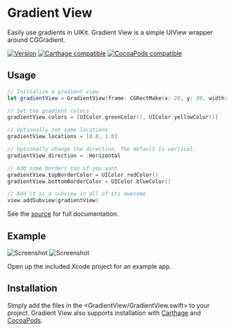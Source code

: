 # Gradient View

Easily use gradients in UIKit. Gradient View is a simple UIView wrapper around CGGradient.

[![Version](https://img.shields.io/github/release/soffes/GradientView.svg)](https://github.com/soffes/GradientView/releases) [![Carthage compatible](https://img.shields.io/badge/Carthage-compatible-4BC51D.svg?style=flat)](https://github.com/Carthage/Carthage) [![CocoaPods compatible](https://img.shields.io/cocoapods/v/GradientView.svg)](https://cocoapods.org/pods/GradientView)


## Usage

``` swift
// Initialize a gradient view
let gradientView = GradientView(frame: CGRectMake(x: 20, y: 20, width: 280, height: 280))

// Set the gradient colors
gradientView.colors = [UIColor.greenColor(), UIColor.yellowColor()]

// Optionally set some locations
gradientView.locations = [0.8, 1.0]

// Optionally change the direction. The default is vertical.
gradientView.direction = .Horizontal

// Add some borders too if you want
gradientView.topBorderColor = UIColor.redColor()
gradientView.bottomBorderColor = UIColor.blueColor()

// Add it as a subview in all of its awesome
view.addSubview(gradientView)
```

See the [source](GradientView.swift) for full documentation.


## Example

![Screenshot](http://soff.me/WetB/Screenshot.png) ![Screenshot](http://soff.me/Wg7G/Screenshot2.png)

Open up the included Xcode project for an example app.


## Installation

Simply add the files in the <GradientView/GradientView.swift> to your project. Gradient View also supports installation with [Carthage](https://github.com/Carthage/Carthage) and [CocoaPods](https://cocoapods.org/pods/GradientView).
